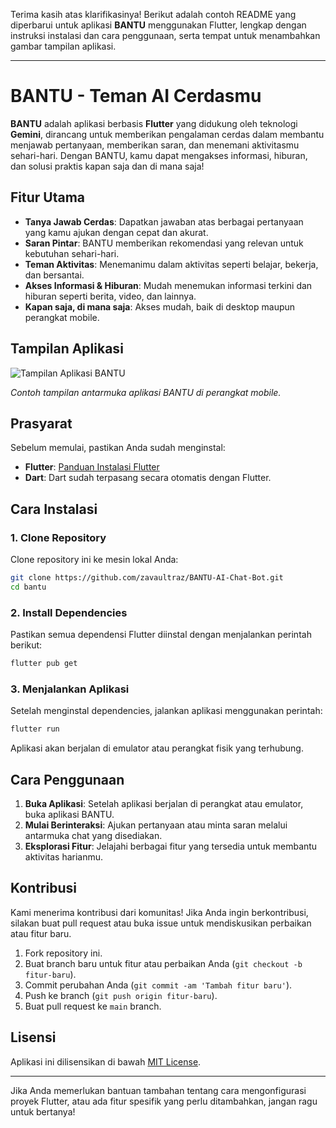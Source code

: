 Terima kasih atas klarifikasinya! Berikut adalah contoh README yang diperbarui untuk aplikasi **BANTU** menggunakan Flutter, lengkap dengan instruksi instalasi dan cara penggunaan, serta tempat untuk menambahkan gambar tampilan aplikasi.

---

# BANTU - Teman AI Cerdasmu

**BANTU** adalah aplikasi berbasis **Flutter** yang didukung oleh teknologi **Gemini**, dirancang untuk memberikan pengalaman cerdas dalam membantu menjawab pertanyaan, memberikan saran, dan menemani aktivitasmu sehari-hari. Dengan BANTU, kamu dapat mengakses informasi, hiburan, dan solusi praktis kapan saja dan di mana saja!

## Fitur Utama

- **Tanya Jawab Cerdas**: Dapatkan jawaban atas berbagai pertanyaan yang kamu ajukan dengan cepat dan akurat.
- **Saran Pintar**: BANTU memberikan rekomendasi yang relevan untuk kebutuhan sehari-hari.
- **Teman Aktivitas**: Menemanimu dalam aktivitas seperti belajar, bekerja, dan bersantai.
- **Akses Informasi & Hiburan**: Mudah menemukan informasi terkini dan hiburan seperti berita, video, dan lainnya.
- **Kapan saja, di mana saja**: Akses mudah, baik di desktop maupun perangkat mobile.

## Tampilan Aplikasi

![Tampilan Aplikasi BANTU](./assets/bantu.jpg)

_Contoh tampilan antarmuka aplikasi BANTU di perangkat mobile._

## Prasyarat

Sebelum memulai, pastikan Anda sudah menginstal:

- **Flutter**: [Panduan Instalasi Flutter](https://flutter.dev/docs/get-started/install)
- **Dart**: Dart sudah terpasang secara otomatis dengan Flutter.

## Cara Instalasi

### 1. Clone Repository

Clone repository ini ke mesin lokal Anda:

```bash
git clone https://github.com/zavaultraz/BANTU-AI-Chat-Bot.git
cd bantu
```

### 2. Install Dependencies

Pastikan semua dependensi Flutter diinstal dengan menjalankan perintah berikut:

```bash
flutter pub get
```

### 3. Menjalankan Aplikasi

Setelah menginstal dependencies, jalankan aplikasi menggunakan perintah:

```bash
flutter run
```

Aplikasi akan berjalan di emulator atau perangkat fisik yang terhubung.

## Cara Penggunaan

1. **Buka Aplikasi**: Setelah aplikasi berjalan di perangkat atau emulator, buka aplikasi BANTU.
2. **Mulai Berinteraksi**: Ajukan pertanyaan atau minta saran melalui antarmuka chat yang disediakan.
3. **Eksplorasi Fitur**: Jelajahi berbagai fitur yang tersedia untuk membantu aktivitas harianmu.

## Kontribusi

Kami menerima kontribusi dari komunitas! Jika Anda ingin berkontribusi, silakan buat pull request atau buka issue untuk mendiskusikan perbaikan atau fitur baru.

1. Fork repository ini.
2. Buat branch baru untuk fitur atau perbaikan Anda (`git checkout -b fitur-baru`).
3. Commit perubahan Anda (`git commit -am 'Tambah fitur baru'`).
4. Push ke branch (`git push origin fitur-baru`).
5. Buat pull request ke `main` branch.

## Lisensi

Aplikasi ini dilisensikan di bawah [MIT License](LICENSE).

---
Jika Anda memerlukan bantuan tambahan tentang cara mengonfigurasi proyek Flutter, atau ada fitur spesifik yang perlu ditambahkan, jangan ragu untuk bertanya!